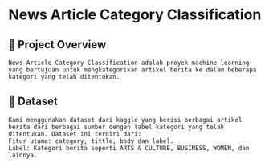 # News Article Category Classification

## 📌 Project Overview
```
News Article Category Classification adalah proyek machine learning yang bertujuan untuk mengkategorikan artikel berita ke dalam beberapa kategori yang telah ditentukan.

```

## 📂 Dataset
```
Kami menggunakan dataset dari kaggle yang berisi berbagai artikel berita dari berbagai sumber dengan label kategori yang telah ditentukan. Dataset ini terdiri dari:
Fitur utama: category, tittle, body dan label.
Label: Kategori berita seperti ARTS & CULTURE, BUSINESS, WOMEN, dan lainnya.
```

